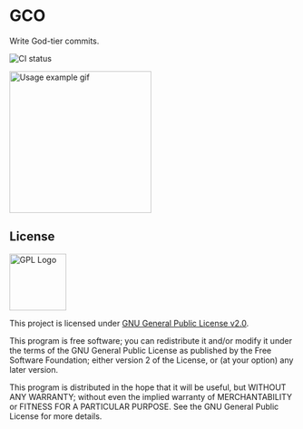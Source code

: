 # GCO

Write God-tier commits.

![CI status](https://ci.notagovernment.agency/api/v1alpha/badges/442b5a0e-cfb1-4ce0-affa-6eb59053bd4f)

<img src="https://github.com/Pauloo27/gommit/raw/master/.assets/commit.gif" alt="Usage example gif" height="250x" />

## License

<img src="https://i.imgur.com/AuQQfiB.png" alt="GPL Logo" height="100px" />

This project is licensed under [GNU General Public License v2.0](./LICENSE).

This program is free software; you can redistribute it and/or modify 
it under the terms of the GNU General Public License as published by 
the Free Software Foundation; either version 2 of the License, or
(at your option) any later version.

This program is distributed in the hope that it will be useful,
but WITHOUT ANY WARRANTY; without even the implied warranty of
MERCHANTABILITY or FITNESS FOR A PARTICULAR PURPOSE. See the
GNU General Public License for more details.

